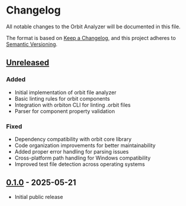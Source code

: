 # Changelog

All notable changes to the Orbit Analyzer will be documented in this file.

The format is based on [Keep a Changelog](https://keepachangelog.com/en/1.0.0/),
and this project adheres to [Semantic Versioning](https://semver.org/spec/v2.0.0.html).

## [Unreleased]

### Added
- Initial implementation of orbit file analyzer
- Basic linting rules for orbit components
- Integration with orbiton CLI for linting .orbit files
- Parser for component property validation

### Fixed
- Dependency compatibility with orbit core library
- Code organization improvements for better maintainability
- Added proper error handling for parsing issues
- Cross-platform path handling for Windows compatibility
- Improved test file detection across operating systems

## [0.1.0] - 2025-05-21
- Initial public release

[Unreleased]: https://github.com/orbitrs/orlint/compare/v0.1.0...HEAD
[0.1.0]: https://github.com/orbitrs/orlint/releases/tag/v0.1.0
